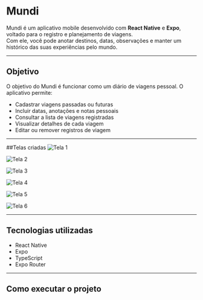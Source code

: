 # Mundi

Mundi é um aplicativo mobile desenvolvido com **React Native** e **Expo**, voltado para o registro e planejamento de viagens.  
Com ele, você pode anotar destinos, datas, observações e manter um histórico das suas experiências pelo mundo.

---

## Objetivo

O objetivo do Mundi é funcionar como um diário de viagens pessoal. O aplicativo permite:

- Cadastrar viagens passadas ou futuras
- Incluir datas, anotações e notas pessoais
- Consultar a lista de viagens registradas
- Visualizar detalhes de cada viagem
- Editar ou remover registros de viagem

---
##Telas criadas
![Tela 1](https://res.cloudinary.com/dso7vvpma/image/upload/v1747269047/Screenshot_from_2025-05-14_21-28-54_kdrfcf.png)

![Tela 2](https://res.cloudinary.com/dso7vvpma/image/upload/v1747269048/Screenshot_from_2025-05-14_21-29-19_gqfwsr.png)

![Tela 3](https://res.cloudinary.com/dso7vvpma/image/upload/v1747269047/Screenshot_from_2025-05-14_21-28-59_tqalgm.png)

![Tela 4](https://res.cloudinary.com/dso7vvpma/image/upload/v1747269048/Screenshot_from_2025-05-14_21-29-53_ujzj3l.png)

![Tela 5](https://res.cloudinary.com/dso7vvpma/image/upload/v1747269047/Screenshot_from_2025-05-14_21-29-42_m0mqnq.png)

![Tela 6](https://res.cloudinary.com/dso7vvpma/image/upload/v1747269048/Screenshot_from_2025-05-14_21-28-34_hiokpj.png)

---
## Tecnologias utilizadas

- React Native
- Expo
- TypeScript
- Expo Router

---

## Como executar o projeto
